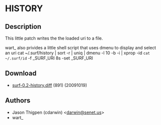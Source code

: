 HISTORY
=======

Description
-----------

This little patch writes the the loaded uri to a file.

wart_ also privides a little shell script that uses dmenu to display and select an uri
    cat ~/.surf/history | sort -r | uniq | dmenu -l 10 -b -i | xprop -id `cat ~/.surf/id` -f _SURF_URI 8s -set _SURF_URI

Download
--------

* [surf-0.2-history.diff](surf-0.2-history.diff) (891) (20091019)

Authors
-------

* Jason Thigpen (cdarwin) <[darwin@senet.us](mailto:darwin@senet.us)>
* wart_
